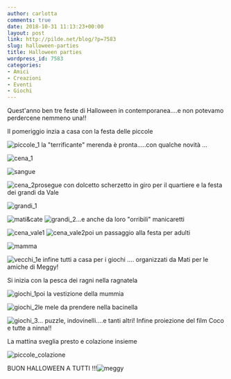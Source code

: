 ```yaml
---
author: carlotta
comments: true
date: 2018-10-31 11:13:23+00:00
layout: post
link: http://pilde.net/blog/?p=7583
slug: halloween-parties
title: Halloween parties
wordpress_id: 7583
categories:
- Amici
- Creazioni
- Eventi
- Giochi
---
```


Quest'anno ben tre feste di Halloween in contemporanea....e non potevamo perdercene nemmeno una!!

Il pomeriggio inzia a casa con la festa delle piccole

![piccole_1](http://pilde.net/blog/wp-content/uploads/2018/11/piccole_1.png) la "terrificante" merenda è pronta.....con qualche novità ...

![cena_1](http://pilde.net/blog/wp-content/uploads/2018/11/cena_1.jpg)

![sangue](http://pilde.net/blog/wp-content/uploads/2018/10/sangue.jpg)

![cena_2](http://pilde.net/blog/wp-content/uploads/2018/11/cena_2.jpg)prosegue con dolcetto scherzetto in giro per il quartiere e la festa dei grandi da Vale

![grandi_1](http://pilde.net/blog/wp-content/uploads/2018/11/grandi_1.png)

![mati&cate](http://pilde.net/blog/wp-content/uploads/2018/10/maticate-1.png) ![grandi_2](http://pilde.net/blog/wp-content/uploads/2018/11/grandi_2.png)...e anche da loro "orribili" manicaretti

![cena_vale1](http://pilde.net/blog/wp-content/uploads/2018/11/cena_vale1.png) ![cena_vale2](http://pilde.net/blog/wp-content/uploads/2018/11/cena_vale2.png)poi un passaggio alla festa per adulti

![mamma](http://pilde.net/blog/wp-content/uploads/2018/11/mamma.jpg)

![vecchi_1](http://pilde.net/blog/wp-content/uploads/2018/11/vecchi_1.png)e infine tutti a casa per i giochi .... organizzati da Mati per le amiche di Meggy!

Si inizia con la pesca dei ragni nella ragnatela

![giochi_1](http://pilde.net/blog/wp-content/uploads/2018/11/giochi_1.jpg)poi la vestizione della mummia

![giochi_2](http://pilde.net/blog/wp-content/uploads/2018/11/giochi_2.jpg)le mele da prendere nella bacinella

![giochi_3](http://pilde.net/blog/wp-content/uploads/2018/11/giochi_3.jpg)... puzzle, indovinelli....e tanti altri! Infine proiezione del film Coco e tutte a ninna!!

La mattina sveglia presto e colazione insieme

![piccole_colazione](http://pilde.net/blog/wp-content/uploads/2018/11/piccole_colazione.jpg)

BUON HALLOWEEN A TUTTI !!!![meggy](http://pilde.net/blog/wp-content/uploads/2018/11/meggy.png)
